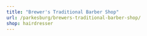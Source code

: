```yaml
---
title: "Brewer's Traditional Barber Shop"
url: /parkesburg/brewers-traditional-barber-shop/
shop: hairdresser
---
```

